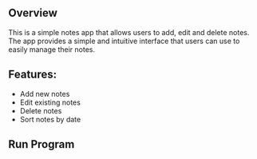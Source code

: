 ## Overview 
This is a simple notes app that allows users to add, edit and delete notes. The app provides a simple and intuitive interface that users can use to easily manage their notes.

## Features:
- Add new notes <br/>
- Edit existing notes <br/>
- Delete notes<br/>
- Sort notes by date <br/>

## Run Program

